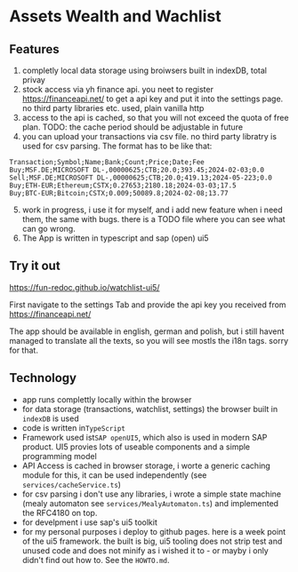 # Assets Wealth and Wachlist

## Features

1. completly local data storage using broiwsers built in indexDB, total privay
2. stock access via yh finance api. you neet to register https://financeapi.net/ to get a api key and put it into the settings page. no third party libraries etc. used, plain vanilla http
3. access to the api is cached, so that you will not exceed the quota of free plan. TODO: the cache period should be adjustable in future
4. you can upload your transactions via csv file. no third party libratry is used for csv parsing. The format has to be like that:

```csv
Transaction;Symbol;Name;Bank;Count;Price;Date;Fee
Buy;MSF.DE;MICROSOFT DL-,00000625;CTB;20.0;393.45;2024-02-03;0.0
Sell;MSF.DE;MICROSOFT DL-,00000625;CTB;20.0;419.13;2024-05-223;0.0
Buy;ETH-EUR;Ethereum;CSTX;0.27653;2180.18;2024-03-03;17.5
Buy;BTC-EUR;Bitcoin;CSTX;0.009;50089.8;2024-02-08;13.77
```

5. work in progress, i use it for myself, and i add new feature when i need them, the same with bugs. there is a TODO file where you can see what can go wrong.
6. The App is written in typescript and sap (open) ui5

## Try it out

https://fun-redoc.github.io/watchlist-ui5/

First navigate to the settings Tab and provide the api key you received from https://financeapi.net/

The app should be available in english, german and polish, but i still havent managed to translate all the texts, so you will see mostls the i18n tags. sorry for that.

## Technology

- app runs complettly locally within the browser
- for data storage (transactions, watchlist, settings) the browser built in `indexDB` is used
- code is written in`TypeScript`
- Framework used ist`SAP openUI5`, which also is used in modern SAP product. UI5 provies lots of useable components and a simple programming model
- API Access is cached in browser storage, i worte a generic caching module for this, it can be used independently (see `services/cacheService.ts`)
- for csv parsing i don't use any libraries, i wrote a simple state machine (mealy automaton see `services/MealyAutomaton.ts`) and implemented the RFC4180 on top.
- for develpment i use sap's ui5 toolkit
- for my personal purposes i deploy to github pages. here is a week point of the ui5 framework. the built is big, ui5 tooling does not strip test and unused code and does not minify as i wished it to - or mayby i only didn't find out how to. See the `HOWTO.md`.
